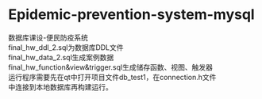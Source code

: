 # Epidemic-prevention-system-mysql
数据库课设-便民防疫系统</br>
final_hw_ddl_2.sql为数据库DDL文件</br>
final_hw_data_2.sql生成案例数据</br>
final_hw_function&view&trigger.sql生成储存函数、视图、触发器</br>
运行程序需要先在qt中打开项目文件db_test1，在connection.h文件</br>
中连接到本地数据库再构建运行。</br>
